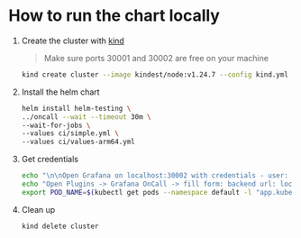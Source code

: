 # How to run the chart locally

1. Create the cluster with [kind](https://kind.sigs.k8s.io/docs/user/quick-start/#installation)

   > Make sure ports 30001 and 30002 are free on your machine

   ```bash
   kind create cluster --image kindest/node:v1.24.7 --config kind.yml
   ```

2. Install the helm chart

   ```bash
   helm install helm-testing \
   ../oncall --wait --timeout 30m \
   --wait-for-jobs \
   --values ci/simple.yml \
   --values ci/values-arm64.yml
   ```

3. Get credentials

   <!-- markdownlint-disable MD013 -->

   ```bash
   echo "\n\nOpen Grafana on localhost:30002 with credentials - user: admin, password: $(kubectl get secret --namespace default helm-testing-grafana -o jsonpath="{.data.admin-password}" | base64 --decode ; echo)"
   echo "Open Plugins -> Grafana OnCall -> fill form: backend url: localhost:30001, grafana url: localhost: 30001, token below"
   export POD_NAME=$(kubectl get pods --namespace default -l "app.kubernetes.io/name=oncall,app.kubernetes.io/instance=helm-testing,app.kubernetes.io/component=engine" -o jsonpath="{.items[0].metadata.name}")
   ```

   <!-- markdownlint-enable MD013 -->

4. Clean up

   ```bash
   kind delete cluster
   ```
